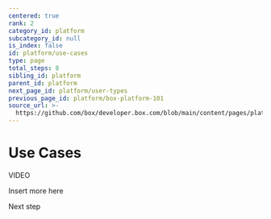 ```yaml
---
centered: true
rank: 2
category_id: platform
subcategory_id: null
is_index: false
id: platform/use-cases
type: page
total_steps: 8
sibling_id: platform
parent_id: platform
next_page_id: platform/user-types
previous_page_id: platform/box-platform-101
source_url: >-
  https://github.com/box/developer.box.com/blob/main/content/pages/platform/use-cases.md
---
```

# Use Cases

VIDEO

Insert more here

<Next>

Next step

</Next>